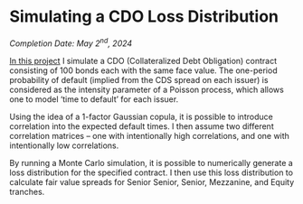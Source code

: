 # Simulating a CDO Loss Distribution

*Completion Date: May 2<sup>nd</sup>, 2024*

[In this project](/CDO-Loss-Study.ipynb) I simulate a CDO (Collateralized Debt Obligation) contract consisting of 100 bonds each with the same face value. 
The one-period probability of default (implied from the CDS spread on each issuer) is considered as the intensity parameter of a Poisson process, which allows one to model ‘time to default’ for each issuer. 

Using the idea of a 1-factor Gaussian copula, it is possible to introduce correlation into the expected default times. 
I then assume two different correlation matrices – one with intentionally high correlations, and one with intentionally low correlations.

By running a Monte Carlo simulation, it is possible to numerically generate a loss distribution for the specified contract. I then use this loss distribution to calculate fair value spreads for Senior Senior, Senior, Mezzanine, and Equity tranches.
